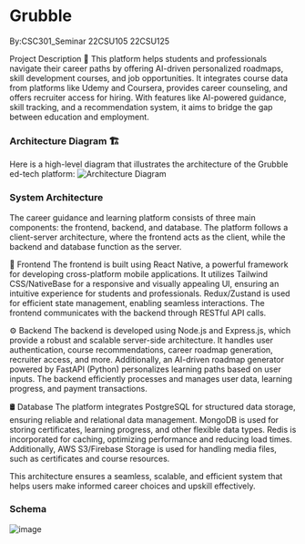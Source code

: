 # Grubble
By:CSC301_Seminar
22CSU105
22CSU125
   

Project Description 📝
This platform helps students and professionals navigate their career paths by offering AI-driven personalized roadmaps, skill development courses, and job opportunities. It integrates course data from platforms like Udemy and Coursera, provides career counseling, and offers recruiter access for hiring. With features like AI-powered guidance, skill tracking, and a recommendation system, it aims to bridge the gap between education and employment.

### Architecture Diagram 🏗️

Here is a high-level diagram that illustrates the architecture of the Grubble ed-tech platform:
![Architecture Diagram](https://github.com/user-attachments/assets/16bb7572-1479-4bb7-908c-fd839cdeedad)


### System Architecture
The career guidance and learning platform consists of three main components: the frontend, backend, and database. The platform follows a client-server architecture, where the frontend acts as the client, while the backend and database function as the server.

🎨 Frontend
The frontend is built using React Native, a powerful framework for developing cross-platform mobile applications. It utilizes Tailwind CSS/NativeBase for a responsive and visually appealing UI, ensuring an intuitive experience for students and professionals. Redux/Zustand is used for efficient state management, enabling seamless interactions. The frontend communicates with the backend through RESTful API calls.

⚙️ Backend
The backend is developed using Node.js and Express.js, which provide a robust and scalable server-side architecture. It handles user authentication, course recommendations, career roadmap generation, recruiter access, and more. Additionally, an AI-driven roadmap generator powered by FastAPI (Python) personalizes learning paths based on user inputs. The backend efficiently processes and manages user data, learning progress, and payment transactions.

🛢️ Database
The platform integrates PostgreSQL for structured data storage, ensuring reliable and relational data management. MongoDB is used for storing certificates, learning progress, and other flexible data types. Redis is incorporated for caching, optimizing performance and reducing load times. Additionally, AWS S3/Firebase Storage is used for handling media files, such as certificates and course resources.

This architecture ensures a seamless, scalable, and efficient system that helps users make informed career choices and upskill effectively.

### Schema 
![image](https://github.com/user-attachments/assets/ce8cf23b-b6a0-4ad2-bc02-6c659fce969e)

